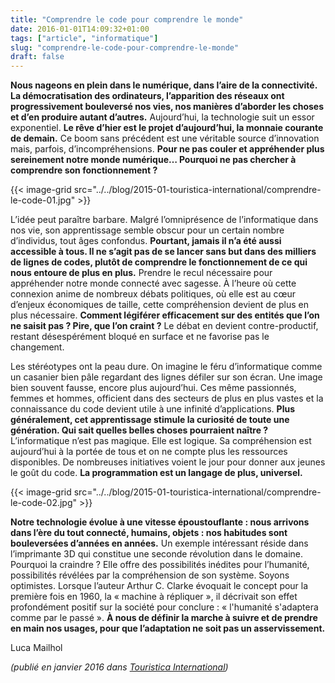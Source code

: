 ```yaml
---
title: "Comprendre le code pour comprendre le monde"
date: 2016-01-01T14:09:32+01:00
tags: ["article", "informatique"]
slug: "comprendre-le-code-pour-comprendre-le-monde"
draft: false
---
```


**Nous nageons en plein dans le numérique, dans l’aire de la connectivité. La démocratisation des ordinateurs, l’apparition des réseaux ont progressivement bouleversé nos vies, nos manières d’aborder les choses et d’en produire autant d’autres.** Aujourd’hui, la technologie suit un essor exponentiel. **Le rêve d’hier est le projet d’aujourd’hui, la monnaie courante de demain.** Ce boom sans précédent est une véritable source d’innovation mais, parfois, d’incompréhensions. **Pour ne pas couler et appréhender plus sereinement notre monde numérique… Pourquoi ne pas chercher à comprendre son fonctionnement ?**

{{< image-grid src="../../blog/2015-01-touristica-international/comprendre-le-code-01.jpg" >}}

L’idée peut paraître barbare. Malgré l’omniprésence de l’informatique dans nos vie, son apprentissage semble obscur pour un certain nombre d’individus, tout âges confondus. **Pourtant, jamais il n’a été aussi accessible à tous. Il ne s’agit pas de se lancer sans but dans des milliers de lignes de codes, plutôt de comprendre le fonctionnement de ce qui nous entoure de plus en plus.** Prendre le recul nécessaire pour appréhender notre monde connecté avec sagesse. À l’heure où cette connexion anime de nombreux débats politiques, où elle est au cœur d’enjeux économiques de taille, cette compréhension devient de plus en plus nécessaire. **Comment légiférer efficacement sur des entités que l’on ne saisit pas ? Pire, que l’on craint ?** Le débat en devient contre-productif, restant désespérément bloqué en surface et ne favorise pas le changement.

Les stéréotypes ont la peau dure. On imagine le féru d’informatique comme un casanier bien pâle regardant des lignes défiler sur son écran. Une image bien souvent fausse, encore plus aujourd’hui. Ces même passionnés, femmes et hommes, officient dans des secteurs de plus en plus vastes et la connaissance du code devient utile à une infinité d’applications. **Plus généralement, cet apprentissage stimule la curiosité de toute une génération. Qui sait quelles belles choses pourraient naître ?** L’informatique n’est pas magique. Elle est logique. Sa compréhension est aujourd’hui à la portée de tous et on ne compte plus les ressources disponibles. De nombreuses initiatives voient le jour pour donner aux jeunes le goût du code. **La programmation est un langage de plus, universel.**

{{< image-grid src="../../blog/2015-01-touristica-international/comprendre-le-code-02.jpg" >}}

**Notre technologie évolue à une vitesse époustouflante : nous arrivons dans l’ère du tout connecté, humains, objets : nos habitudes sont bouleversées d’années en années.** Un exemple intéressant réside dans l’imprimante 3D qui constitue une seconde révolution dans le domaine. Pourquoi la craindre ? Elle offre des possibilités inédites pour l’humanité, possibilités révélées par la compréhension de son système. Soyons optimistes. Lorsque l’auteur Arthur C. Clarke évoquait le concept pour la première fois en 1960, la « machine à répliquer », il décrivait son effet profondément positif sur la société pour conclure : « l'humanité s'adaptera comme par le passé ». **À nous de définir la marche à suivre et de prendre en main nos usages, pour que l’adaptation ne soit pas un asservissement.**

Luca Mailhol

*(publié en janvier 2016 dans [Touristica International](https://fr.calameo.com/read/0007226914310a21bcd67))*
